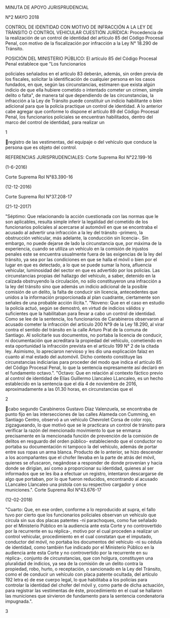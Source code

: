MINUTA DE APOYO JURISPRUDENCIAL

N°2 MAYO 2018

CONTROL DE IDENTIDAD CON MOTIVO DE INFRACCIÓN A LA LEY DE TRÁNSITO O
CONTROL VEHICULAR CUESTIÓN JURÍDICA: Procedencia de la realización de un
control de identidad del artículo 85 del Código Procesal Penal, con
motivo de la fiscalización por infracción a la Ley N° 18.290 de
Tránsito.

POSICIÓN DEL MINISTERIO PÚBLICO: El artículo 85 del Código Procesal
Penal establece que "Los funcionarios

policiales señalados en el artículo 83 deberán, además, sin orden previa
de los fiscales, solicitar la identificación de cualquier persona en los
casos fundados, en que, según las circunstancias, estimaren que exista
algún indicio de que ella hubiere cometido o intentado cometer un
crimen, simple delito o falta", de manera tal que dependiendo de las
circunstancias, la infracción a la Ley de Tránsito puede constituir un
indicio habilitante o bien adicional para que la policía practique un
control de identidad. A lo anterior cabe agregar que conforme lo dispone
el artículo 89 del Código Procesal Penal, los funcionarios policiales se
encuentran habilitados, dentro del marco del control de identidad, para
realizar un

1

registro de las vestimentas, del equipaje o del vehículo que conduce la
persona que es objeto del control.

REFERENCIAS JURISPRUDENCIALES: Corte Suprema Rol N°22.199-16

(1-6-2016)

Corte Suprema Rol N°83.390-16

(12-12-2016)

Corte Suprema Rol N°37.208-17

(21-12-2017)

"Séptimo: Que relacionando la acción cuestionada con las normas que le
son aplicables, resulta simple inferir la legalidad del cometido de los
funcionarios policiales al acercarse al automóvil en que se encontraba
el acusado al advertir una infracción a la ley del tránsito -primero, la
obstrucción vehicular, más adelante, la conducción sin licencia-. Sin
embargo, no puede dejarse de lado la circunstancia que, por máxima de la
experiencia, cuando se utiliza un vehículo en la comisión de injustos
penales este se encuentra usualmente fuera de las exigencias de la ley
del tránsito, ya sea por las condiciones en que se halla el móvil o bien
por el lugar en que es detectado, a lo que se puede sumar la hora,
afluencia vehicular, luminosidad del sector en que es advertido por los
policías. Las circunstancias propias del hallazgo del vehículo, a saber,
detenido en la calzada obstruyendo la circulación, no sólo constituyeron
una infracción a la ley del tránsito sino que además un indicio
adicional de la posible comisión de un delito, la falta de conducir sin
licencia, antecedentes que unidos a la información proporcionada al plan
cuadrante, ciertamente son señales de una probable acción ilícita.".
"Noveno: Que en el caso en estudio la policía actuó, según se demostró,
en virtud de indicios válidos y suficientes que la habilitaban para
llevar a cabo un control de identidad. Como se lee de la sentencia, los
funcionarios de Carabineros observaron al acusado cometer la infracción
del artículo 200 N°9 de la Ley 18.290, al virar contra el sentido del
tránsito en la calle Arturo Prat de la comuna de Santiago. Al
solicitarle sus documentos, no portaba la licencia de conducir, ni
documentación que acreditara la propiedad del vehículo, cometiendo en
esta oportunidad la infracción prevista en el artículo 199 N° 2 de la
citada ley. Asimismo, lo apreciaron nervioso y les dio una explicación
falaz en cuanto al mal estado del automóvil. Dicho contexto constituye
las circunstancias indiciarias para proceder del modo que indica el
artículo 85 del Código Procesal Penal, lo que la sentencia expresamente
así declaró en el fundamento octavo.". "Octavo: Que en relación al
contexto fáctico previo al control de identidad de Elías Guillermo
Llancaleo LLancaleo, es un hecho establecido en la sentencia que el día
4 de noviembre de 2016, aproximadamente a las 01.30 horas, en
circunstancias que el

2

cabo segundo Carabineros Gustavo Díaz Valenzuela, se encontraba de punto
fijo en las intersecciones de las calles Alameda con Cumming, en
Santiago Centro, observó a un vehículo Chevrolet Corsa de color rojo,
zigzagueando, lo que motivó que se le practicara un control de tránsito
para verificar la razón del mencionado movimiento lo que se enmarca
precisamente en la mencionada función de prevención de la comisión de
delitos en resguardo del orden público- estableciendo que el conductor
no portaba su documentación ni tampoco la del vehículo, además de portar
entre sus ropas un arma blanca. Producto de lo anterior, se hizo
descender a los acompañantes que el chofer llevaba en la parte de atrás
del móvil, quienes se ofuscaron, negándose a responder de donde
provenían y hacia donde se dirigían, así como a proporcionar su
identidad, quienes al ser informados que se les iba a efectuar un
registro, intentaron descargarse de algo que portaban, por lo que fueron
reducidos, encontrando al acusado LLancaleo Llancaleo una pistola con su
respectivo cargador y once municiones.". Corte Suprema Rol N°43.676-17

(12-02-2018)

"Cuarto: Que, en ese orden, conforme a lo reproducido at supra, el fallo
tuvo por cierto que los funcionarios policiales observan un vehículo que
circula sin sus dos placas patentes -ni parachoques, como fue señalado
por el Ministerio Público en la audiencia ante esta Corte y no
controvertido por la recurrente en su réplica-, motivo por el cual
proceden a realizar un control vehicular, procedimiento en el cual
constatan que el imputado, conductor del móvil, no portaba los
documentos del vehículo -ni su cédula de identidad, como también fue
indicado por el Ministerio Público en la audiencia ante esta Corte y no
controvertido por la recurrente en su réplica-, conjunto de
circunstancias, que con holgura, constituyen una pluralidad de indicios,
ya sea de la comisión de un delito contra la propiedad, robo, hurto, o
receptación, o sancionado en la Ley del Tránsito, como el de conducir un
vehículo con placa patente ocultada, del artículo 192 letra e) de ese
cuerpo legal, lo que habilitaba a los policías para controlar la
identidad del chofer del móvil y, como parte de dicha actuación, para
registrar las vestimentas de éste, procedimiento en el cual se hallaron
las municiones que sirvieron de fundamento para la sentencia
condenatoria impugnada.".

3


